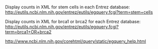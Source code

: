 Display counts in XML for stem cells in each Entrez database:
http://eutils.ncbi.nlm.nih.gov/entrez/eutils/egquery.fcgi?term=stem+cells

Display counts in XML for brca1 or brca2 for each Entrez database:
http://eutils.ncbi.nlm.nih.gov/entrez/eutils/egquery.fcgi?term=brca1+OR+brca2


http://www.ncbi.nlm.nih.gov/corehtml/query/static/egquery_help.html